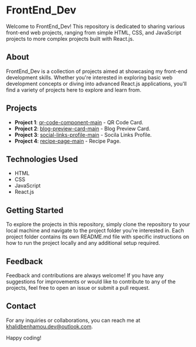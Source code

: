 # FrontEnd_Dev

Welcome to FrontEnd_Dev! This repository is dedicated to sharing various front-end web projects, ranging from simple HTML, CSS, and JavaScript projects to more complex projects built with React.js.

## About

FrontEnd_Dev is a collection of projects aimed at showcasing my front-end development skills. Whether you're interested in exploring basic web development concepts or diving into advanced React.js applications, you'll find a variety of projects here to explore and learn from.

## Projects

- **Project 1**: [qr-code-component-main](https://github.com/5alidev/FrontEnd_Dev/tree/main/qr-code-component-main) - QR Code Card.
- **Project 2**: [blog-preview-card-main](https://github.com/5alidev/FrontEnd_Dev/tree/main/blog-preview-card-main) - Blog Preview Card.
- **Project 3**: [social-links-profile-main](https://github.com/5alidev/FrontEnd_Dev/tree/main/social-links-profile-main) - Socila Links Profile.
- **Project 4**: [recipe-page-main](https://github.com/5alidev/FrontEnd_Dev/tree/main/recipe-page-main) - Recipe Page.

## Technologies Used

- HTML
- CSS
- JavaScript
- React.js

## Getting Started

To explore the projects in this repository, simply clone the repository to your local machine and navigate to the project folder you're interested in. Each project folder contains its own README.md file with specific instructions on how to run the project locally and any additional setup required.

## Feedback

Feedback and contributions are always welcome! If you have any suggestions for improvements or would like to contribute to any of the projects, feel free to open an issue or submit a pull request.

## Contact

For any inquiries or collaborations, you can reach me at [khalidbenhamou.dev@outlook.com](mailto:khalidbenhamou.dev@outlook.com).

Happy coding!
